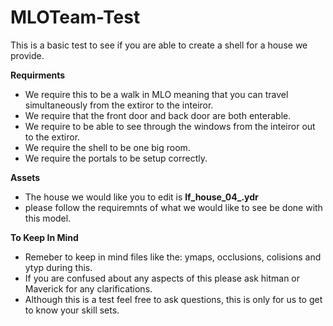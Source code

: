 # MLOTeam-Test

This is a basic test to see if you are able to create a shell for a house we provide.

**Requirments**
- We require this to be a walk in MLO meaning that you can travel simultaneously from the extiror to the inteiror. 
- We require that the front door and back door are both enterable.
- We require to be able to see through the windows from the inteiror out to the extiror.
- We require the shell to be one big room.
- We require the portals to be setup correctly.

**Assets** 
- The house we would like you to edit is **lf_house_04_.ydr**
- please follow the requiremnts of what we would like to see be done with this model.

**To Keep In Mind**
- Remeber to keep in mind files like the: ymaps, occlusions, colisions and ytyp during this.
- If you are confused about any aspects of this please ask hitman or Maverick for any clarifications.
- Although this is a test feel free to ask questions, this is only for us to get to know your skill sets.
